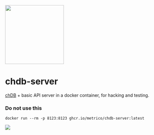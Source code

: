 <a href="https://chdb.fly.dev" target="_blank">
  <img src="https://user-images.githubusercontent.com/1423657/232511039-480548f7-2e51-4a33-949b-15e0a2a79d9c.png" width=190 />
</a>

# chdb-server
[chDB](https://github.com/auxten/chdb) + basic API server in a docker container, for hacking and testing.

### Do not use this
```
docker run --rm -p 8123:8123 ghcr.io/metrico/chdb-server:latest
```
<a href="https://chdb.fly.dev/?user=default#U0VMRUNUCiAgICB0b3duLAogICAgZGlzdHJpY3QsCiAgICBjb3VudCgpIEFTIGMsCiAgICByb3VuZChhdmcocHJpY2UpKSBBUyBwcmljZQpGUk9NIHVybCgnaHR0cHM6Ly9kYXRhc2V0cy1kb2N1bWVudGF0aW9uLnMzLmV1LXdlc3QtMy5hbWF6b25hd3MuY29tL2hvdXNlX3BhcnF1ZXQvaG91c2VfMC5wYXJxdWV0JykKR1JPVVAgQlkKICAgIHRvd24sCiAgICBkaXN0cmljdApMSU1JVCAxMA==" target="_blank">
  <img src="https://user-images.githubusercontent.com/1423657/232862594-21bacfb1-e4f3-467f-a409-5d4f6a62ab4b.png">
</a>
